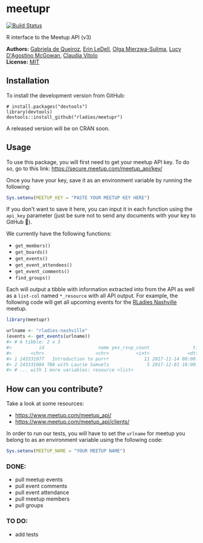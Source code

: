 
<!-- README.md is generated from README.Rmd. Please edit the Rmd file -->
meetupr
=======

[![Build Status](https://travis-ci.org/rladies/meetupr.svg?branch=master)](https://travis-ci.org/rladies/meetupr)

R interface to the Meetup API (v3)

**Authors:** [Gabriela de Queiroz](http://gdequeiroz.github.io/), [Erin LeDell](http://www.stat.berkeley.edu/~ledell/), [Olga Mierzwa-Sulima](https://github.com/olgamie), [Lucy D'Agostino McGowan](http://www.lucymcgowan.com), [Claudia Vitolo](https://github.com/cvitolo)<br/> **License:** [MIT](https://opensource.org/licenses/MIT)

Installation
------------

To install the development version from GitHub:

```{r}
# install.packages("devtools")
library(devtools)
devtools::install_github("rladies/meetupr")
```
A released version will be on CRAN soon.

Usage
-----

To use this package, you will first need to get your meetup API key. To do so, go to this link: <https://secure.meetup.com/meetup_api/key/>

Once you have your key, save it as an environment variable by running the following:

``` r
Sys.setenv(MEETUP_KEY = "PASTE YOUR MEETUP KEY HERE")
```

If you don't want to save it here, you can input it in each function using the `api_key` parameter (just be sure not to send any documents with your key to GitHub 🙊).

We currently have the following functions:

-   `get_members()`
-   `get_boards()`
-   `get_events()`
-   `get_event_attendees()`
-   `get_event_comments()`
-   `find_groups()`

Each will output a tibble with information extracted into from the API as well as a `list-col` named `*_resource` with all API output. For example, the following code will get all upcoming events for the [RLadies Nashville](https://meetup.com/rladies-nashville) meetup.

``` r
library(meetupr)

urlname <- "rladies-nashville"
(events <- get_events(urlname))
#> # A tibble: 2 x 5
#>          id                    name yes_rsvp_count                time
#>       <chr>                   <chr>          <int>              <dttm>
#> 1 243331077   Introduction to purrr             11 2017-11-14 00:00:00
#> 2 243331084 TBA with Laurie Samuels              5 2017-12-01 18:00:00
#> # ... with 1 more variables: resource <list>
```

How can you contribute?
-----------------------

Take a look at some resources:

-   <https://www.meetup.com/meetup_api/>
-   <https://www.meetup.com/meetup_api/clients/>

In order to run our tests, you will have to set the `urlname` for meetup you belong to as an environment variable using the following code:

``` r
Sys.setenv(MEETUP_NAME = "YOUR MEETUP NAME")
```

### DONE:

-   pull meetup events
-   pull event comments
-   pull event attendance
-   pull meetup members
-   pull groups

### TO DO:

-   add tests
